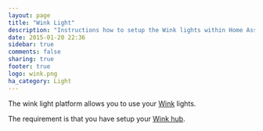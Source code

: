 ```yaml
---
layout: page
title: "Wink Light"
description: "Instructions how to setup the Wink lights within Home Assistant."
date: 2015-01-20 22:36
sidebar: true
comments: false
sharing: true
footer: true
logo: wink.png
ha_category: Light
---
```



The wink light platform allows you to use your [Wink](http://www.wink.com/) lights.

The requirement is that you have setup your [Wink hub](/components/wink/).
